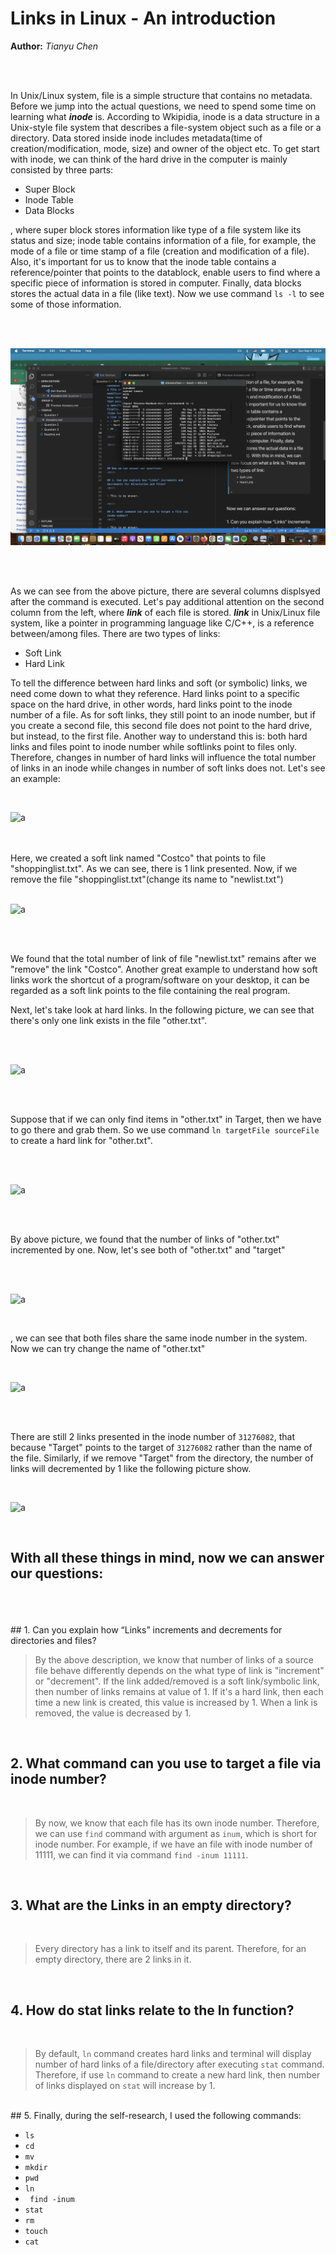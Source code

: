 Links in Linux - An introduction
==============
**Author:** *Tianyu Chen*

<br/>
<br/>
 
 In Unix/Linux system, file is a simple structure that contains no metadata. Before we jump into the actual questions, we need to spend some time on learning what __*inode*__ is. According to Wkipidia, inode is a data structure in a Unix-style file system that describes a file-system object such as a file or a directory. Data stored inside inode includes metadata(time of creation/modification, mode, size) and owner of the object etc. To get start with inode, we can think of the hard drive in the computer is mainly consisted by three parts:
 - Super Block
 - Inode Table
 - Data Blocks

, where super block stores information like type of a file system like its status and size; inode table contains information of a file, for example, the mode of a file or time stamp of a file (creation and modification of a file). Also, it's important for us to know that the inode table contains a reference/pointer that points to the datablock, enable users to find where a specific piece of information is stored in computer. Finally, data blocks stores the actual data in a file (like text). Now we use command ```ls -l``` to see some of those information. 

<br/>

<br/>

![a](1.png)

<br/>

<br/>

 As we can see from the above picture, there are several columns displsyed after the command is executed. Let's pay additional attention on the second column from the left, where __*link*__ of each file is stored. __*link*__ in Unix/Linux file system, like a pointer in programming language like C/C++, is a reference between/among files. There are two types of links:
 - Soft Link
 - Hard Link

To tell the difference between hard links and soft (or symbolic) links, we need come down to what they reference. Hard links point to a specific space on the hard drive, in other words, hard links point to the inode number of a file. As for soft links, they still point to an inode number, but if you create a second file, this second file does not point to the hard drive, but instead, to the first file. Another way to understand this is: both hard links and files point to inode number while softlinks point to files only. Therefore, changes in number of hard links will influence the total number of links in an inode while changes in number of soft links does not. Let's see an example:
<br/>

<br/>

![a](4.png)

<br/>

<br/>
Here, we created a soft link named "Costco" that points to file "shoppinglist.txt". As we can see, there is 1 link presented. Now, if we remove the file "shoppinglist.txt"(change its name to "newlist.txt")
<br/>

<br/>

 ![a](6.png)

<br/>

<br/>

We found that the total number of link of file "newlist.txt" remains after we "remove" the link "Costco". Another great example to understand how soft links work the shortcut of a program/software on your desktop, it can be regarded as a soft link points to the file containing the real program.

 Next, let's take look at hard links. In the following picture, we can see that there's only one link exists in the file "other.txt". 

<br/>

<br/>

![a](7.png)

<br/>

<br/>

 Suppose that if we can only find items in "other.txt" in Target, then we have to go there and grab them. So we use command ```ln targetFile sourceFile``` to create a hard link for "other.txt". 

<br/>

<br/>

![a](8.png)

<br/>

<br/>

 By above picture, we found that the number of links of "other.txt" incremented by one. Now, let's see both of "other.txt" and "target"

<br/>

<br/>

![a](9.png)
<br/>

<br/>

, we can see that both files share the same inode number in the system. Now we can try change the name of "other.txt"
<br/>

<br/>

![a](10.png)

<br/>

<br/>

 There are still 2 links presented in the inode number of ```31276082```, that because "Target" points to the target of ```31276082``` rather than the name of the file. Similarly, if we remove "Target" from the directory, the number of links will decremented by 1 like the following picture show. 
<br/>

<br/>

![a](11.png)
<br/>

<br/>

## With all these things in mind, now we can answer our questions:

<br/>

<br/>

<br/>
## 1. Can you explain how “Links” increments and decrements for directories and files?
<br/>

> By the above description, we know that number of links of a source file behave differently depends on the what type of link is "increment" or "decrement". If the link added/removed is a soft link/symbolic link, then number of links remains at value of 1. If it's a hard link, then each time a new link is created, this value is increased by 1. When a link is removed, the value is decreased by 1.

<br/>

## 2. What command can you use to target a file via inode number?
<br/>

> By now, we know that each file has its own inode number. Therefore, we can use ```find``` command with argument as ```inum```, which is short for inode number. For example, if we have an file with inode number of 11111, we can find it via command ```find -inum 11111```. 

<!--
insert a picture here
-->

<br/>


## 3. What are the Links in an empty directory?
<br/>

> Every directory has a link to itself and its parent. Therefore, for an empty directory, there are 2 links in it. 

<br/>

## 4. How do stat links relate to the ln function?

<br/>

> By default, ```ln``` command creates hard links and terminal will display number of hard links of a file/directory after executing ``` stat ``` command. Therefore, if use ``` ln ``` command to create a new hard link, then number of links displayed on ``` stat ``` will increase by 1. 
<br/>
## 5. Finally, during the self-research, I used the following commands:
<!--
Hello
-->

- ``` ls ```
- ``` cd ```
- ``` mv ```
- ``` mkdir ```
- ``` pwd ```
- ``` ln ```
- ``` find -inum```
- ``` stat ```
- ``` rm ```
- ``` touch ```
- ``` cat ```